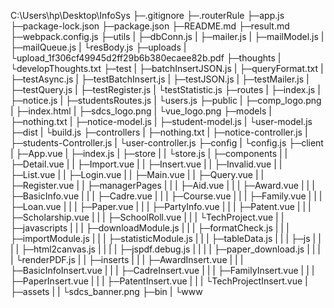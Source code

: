 C:\Users\hp\Desktop\InfoSys
├─.gitignore
├─.routerRule
├─app.js
├─package-lock.json
├─package.json
├─README.md
├─result.md
├─webpack.config.js
├─utils
|   ├─dbConn.js
|   ├─mailer.js
|   ├─mailModel.js
|   ├─mailQueue.js
|   └resBody.js
├─uploads
|    └upload_1f306cf49945d2ff29b6b380ecaee82b.pdf
├─thoughts
|    └developThoughts.txt
├─test
|  ├─batchInsertJSON.js
|  ├─queryFormat.txt
|  ├─testAsync.js
|  ├─testBatchInsert.js
|  ├─testJSON.js
|  ├─testMailer.js
|  ├─testQuery.js
|  ├─testRegister.js
|  └testStatistic.js
├─routes
|   ├─index.js
|   ├─notice.js
|   ├─studentsRoutes.js
|   └users.js
├─public
|   ├─comp_logo.png
|   ├─index.html
|   ├─sdcs_logo.png
|   └vue_logo.png
├─models
|   ├─nothing.txt
|   ├─notice-model.js
|   ├─student-model.js
|   └user-model.js
├─dist
|  └build.js
├─controllers
|      ├─nothing.txt
|      ├─notice-controller.js
|      ├─students-Controller.js
|      └user-controller.js
├─config
|   └config.js
├─client
|   ├─App.vue
|   ├─index.js
|   ├─store
|   |   └store.js
|   ├─components
|   |     ├─Detail.vue
|   |     ├─Import.vue
|   |     ├─Insert.vue
|   |     ├─Invalid.vue
|   |     ├─List.vue
|   |     ├─Login.vue
|   |     ├─Main.vue
|   |     ├─Query.vue
|   |     ├─Register.vue
|   |     ├─managerPages
|   |     |      ├─Aid.vue
|   |     |      ├─Award.vue
|   |     |      ├─BasicInfo.vue
|   |     |      ├─Cadre.vue
|   |     |      ├─Course.vue
|   |     |      ├─Family.vue
|   |     |      ├─Loan.vue
|   |     |      ├─Paper.vue
|   |     |      ├─PartyInfo.vue
|   |     |      ├─Patent.vue
|   |     |      ├─Scholarship.vue
|   |     |      ├─SchoolRoll.vue
|   |     |      └TechProject.vue
|   |     ├─javascripts
|   |     |      ├─downloadModule.js
|   |     |      ├─formatCheck.js
|   |     |      ├─importModule.js
|   |     |      ├─statisticModule.js
|   |     |      ├─tableData.js
|   |     |      ├─js
|   |     |      | ├─html2canvas.js
|   |     |      | ├─jspdf.debug.js
|   |     |      | ├─paper_download.js
|   |     |      | └renderPDF.js
|   |     ├─inserts
|   |     |    ├─AwardInsert.vue
|   |     |    ├─BasicInfoInsert.vue
|   |     |    ├─CadreInsert.vue
|   |     |    ├─FamilyInsert.vue
|   |     |    ├─PaperInsert.vue
|   |     |    ├─PatentInsert.vue
|   |     |    └TechProjectInsert.vue
|   ├─assets
|   |   └sdcs_banner.png
├─bin
|  └www